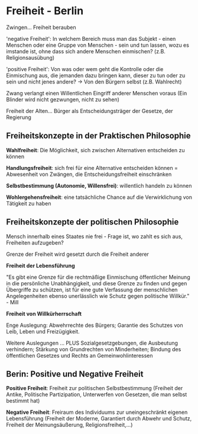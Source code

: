 # Freiheit - Berlin

Zwingen... Freiheit berauben

'negative Freiheit': In welchem Bereich muss man das Subjekt - einen Menschen oder eine Gruppe von Menschen - sein und tun lassen, wozu es imstande ist, ohne dass sich andere Menschen einmischen? (z.B. Religionsausübung)

'positive Freiheit': Von was oder wem geht die Kontrolle oder die Einmischung aus, die jemanden dazu bringen kann, dieser zu tun oder zu sein und nicht jenes andere? -> Von den Bürgern selbst (z.B. Wahlrecht)

Zwang verlangt einen Willentlichen Eingriff anderer Menschen voraus (Ein Blinder wird nicht gezwungen, nicht zu sehen)

Freiheit der Alten... Bürger als Entscheidungsträger der Gesetze, der Regierung


## Freiheitskonzepte in der Praktischen Philosophie

**Wahlfreiheit**: Die Möglichkeit, sich zwischen Alternativen entscheiden zu können

**Handlungsfreiheit**: sich frei für eine Alternative entscheiden können = Abwesenheit von Zwängen, die Entscheidungsfreiheit einschränken

**Selbstbestimmung (Autonomie, Willensfrei)**: willentlich handeln zu können

**Wohlergehensfreiheit**: eine tatsächliche Chance auf die Verwirklichung von Tätigkeit zu haben

## Freiheitskonzepte der politischen Philosophie

Mensch innerhalb eines Staates nie frei - Frage ist, wo zahlt es sich aus, Freiheiten aufzugeben?

Grenze der Freiheit wird gesetzt durch die Freiheit anderer

**Freiheit der Lebensführung**

"Es gibt eine Grenze für die rechtmäßige Einmischung öffentlicher Meinung in die persönliche Unabhängigkeit, und diese Grenze zu finden und gegen Übergriffe zu schützen, ist für eine gute Verfassung der menschlichen Angelegenheiten ebenso unerlässlich wie Schutz gegen politische Willkür." - Mill

**Freiheit von Willkürherrschaft**

Enge Auslegung: Abwehrrechte des Bürgers; Garantie des Schutzes von Leib, Leben und Freizügigkeit.

Weitere Auslegungen ... PLUS Sozialgesetzgebungen, die Ausbeutung verhindern; Stärkung von Grundrechten von Minderheiten; Bindung des öffentlichen Gesetzes und Rechts an Gemeinwohlinteressen

## Berin: Positive und Negative Freiheit


**Positive Freiheit**: Freiheit zur politischen Selbstbestimmung (Freiheit der Antike, Politische Partizipation, Unterwerfen von Gesetzen, die man selbst bestimmt hat)

**Negative Freiheit**: Freiraum des Individuums zur uneingeschränkt eigenen Lebensführung (Freiheit der Moderne, Garantiert durch Abwehr und Schutz, Freiheit der Meinungsäußerung, Religionsfreiheit,...)
